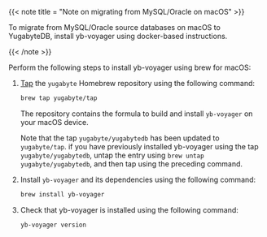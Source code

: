 <!--
+++
private=true
+++
-->

{{< note title = "Note on migrating from MySQL/Oracle on macOS" >}}

To migrate from MySQL/Oracle source databases on macOS to YugabyteDB, install yb-voyager using docker-based instructions.

{{< /note >}}

Perform the following steps to install yb-voyager using brew for macOS:

1. [Tap](https://docs.brew.sh/Taps) the `yugabyte` Homebrew repository using the following command:

    ```sh
    brew tap yugabyte/tap
    ```

    The repository contains the formula to build and install `yb-voyager` on your macOS device.

    Note that the tap `yugabyte/yugabytedb` has been updated to `yugabyte/tap`. if you have previously installed yb-voyager using the tap `yugabyte/yugabytedb`, untap the entry using `brew untap yugabyte/yugabytedb`, and then tap using the preceding command.

1. Install `yb-voyager` and its dependencies using the following command:

    ```sh
    brew install yb-voyager
    ```

1. Check that yb-voyager is installed using the following command:

    ```sh
    yb-voyager version
    ```
